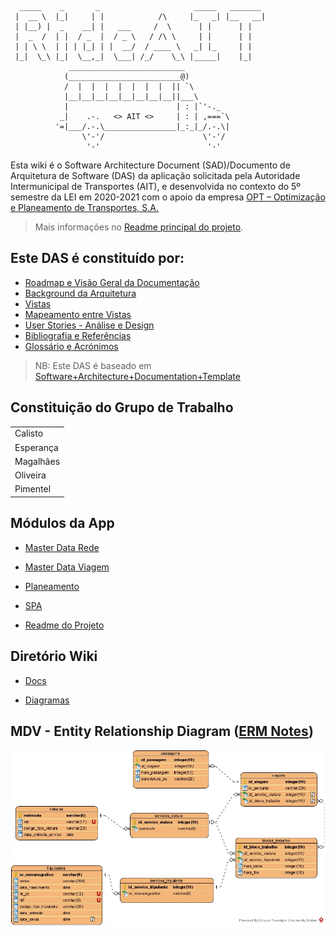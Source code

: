       _____    _       _                     _____   _______
     |  __ \  |_|     | |            /\     |_   _| |__   __|
     | |__) |  _    __| |   ___     /  \      | |      | |   
     |  _  /  | |  / _  |  / _ \   / /\ \     | |      | |   
     | | \ \  | | | |_| | |  __/  / ____ \   _| |_     | |   
     |_|  \_\ |_|  \__,_|  \___| /_/    \_\ |_____|    |_|   
                 __________________________
                (_________________________@)
                /  |  |  |  |  |  |  |  || `\
                |__|__|__|__|__|__|__|__||___\
                |                        | : |`'-._
               _|    .-.   <> AIT <>     | : | ,===`\
              '=|___/.-.\________________|_:_|_/.-.\|
                    \'-'/                      \'-'/
                     '-'                        '-'

Esta wiki é o Software Architecture Document (SAD)/Documento de Arquitetura de Software (DAS) da aplicação solicitada pela Autoridade Intermunicipal de Transportes (AIT), e desenvolvida no contexto do 5º semestre da LEI em 2020-2021 com o apoio da empresa [OPT – Optimização e Planeamento de Transportes, S.A.](http://opt.pt/)

> Mais informações no [Readme principal do projeto](../Project_MDR/README.md).

## Este DAS é constituído por:

- [Roadmap e Visão Geral da Documentação](RoadmapOverview.md)
- [Background da Arquitetura](Background.md)
- [Vistas](Views.md)
- [Mapeamento entre Vistas](Mapping.md)
- [User Stories - Análise e Design](../Project_MDR/Docs/us.md)
- [Bibliografia e Referências](References.md)
- [Glossário e Acrónimos](GlossaryAcronyms.md)

> NB: Este DAS é baseado em [Software+Architecture+Documentation+Template](https://wiki.sei.cmu.edu/confluence/display/SAD/Software+Architecture+Documentation+Template)

## Constituição do Grupo de Trabalho

| |
|-----------|
| Calisto   |
| Esperança |
| Magalhães |
| Oliveira  |
| Pimentel  |

## Módulos da App

- [Master Data Rede](../Project_MDR/)

- [Master Data Viagem](../Project_MDV/)

- [Planeamento](../Project_MDR/Planeamento/)

- [SPA](../Project_SPA/SPA/)

- [Readme do Projeto](../Project_MDR/README.md)

## Diretório Wiki

* [Docs](./browse/docs)

* [Diagramas](./browse/diagramas)

## MDV - Entity Relationship Diagram ([ERM Notes](./docs/SQL%20DB/entity_relationship_diagram_notes.md))

![ERM](./docs/SQL%20DB/entity_relationship_diagram.jpg)

